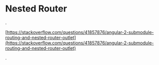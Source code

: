 # Nested Router

.

[https://stackoverflow.com/questions/41857876/angular-2-submodule-routing-and-nested-router-outlet](https://stackoverflow.com/questions/41857876/angular-2-submodule-routing-and-nested-router-outlet)

.

